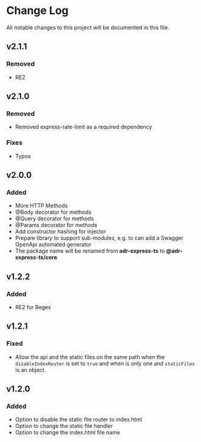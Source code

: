 # Change Log

All notable changes to this project will be documented in this file.

## **v2.1.1**

### Removed

- RE2

## **v2.1.0**

### Removed

- Removed express-rate-limit as a required dependency

### Fixes

- Typos

## **v2.0.0**

### Added

- More HTTP Methods
- @Body decorator for methods
- @Query decorator for methods
- @Params decorator for methods
- Add constructor hashing for injector
- Prepare library to support sub-modules, e.g. to can add a Swagger OpenApi automated generator
- The package name will be renamed from **adr-express-ts** to **@adr-express-ts/core**

## **v1.2.2**

### Added

- RE2 for Regex

## **v1.2.1**

### Fixed

- Allow the api and the static files on the same path when the `disableIndexRouter` is set to `true` and when is only one and `staticFiles` is an object.

## **v1.2.0**

### Added

- Option to disable the static file router to index.html
- Option to change the static file handler
- Option to change the index.html file name
